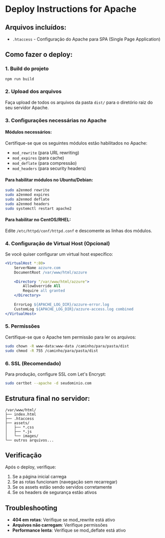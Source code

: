 # Deploy Instructions for Apache

## Arquivos incluídos:
- `.htaccess` - Configuração do Apache para SPA (Single Page Application)

## Como fazer o deploy:

### 1. Build do projeto
```bash
npm run build
```

### 2. Upload dos arquivos
Faça upload de todos os arquivos da pasta `dist/` para o diretório raiz do seu servidor Apache.

### 3. Configurações necessárias no Apache

#### Módulos necessários:
Certifique-se que os seguintes módulos estão habilitados no Apache:
- `mod_rewrite` (para URL rewriting)
- `mod_expires` (para cache)
- `mod_deflate` (para compressão)
- `mod_headers` (para security headers)

#### Para habilitar módulos no Ubuntu/Debian:
```bash
sudo a2enmod rewrite
sudo a2enmod expires
sudo a2enmod deflate
sudo a2enmod headers
sudo systemctl restart apache2
```

#### Para habilitar no CentOS/RHEL:
Edite `/etc/httpd/conf/httpd.conf` e descomente as linhas dos módulos.

### 4. Configuração de Virtual Host (Opcional)
Se você quiser configurar um virtual host específico:

```apache
<VirtualHost *:80>
    ServerName azzure.com
    DocumentRoot /var/www/html/azzure
    
    <Directory "/var/www/html/azzure">
        AllowOverride All
        Require all granted
    </Directory>
    
    ErrorLog ${APACHE_LOG_DIR}/azzure-error.log
    CustomLog ${APACHE_LOG_DIR}/azzure-access.log combined
</VirtualHost>
```

### 5. Permissões
Certifique-se que o Apache tem permissão para ler os arquivos:
```bash
sudo chown -R www-data:www-data /caminho/para/pasta/dist
sudo chmod -R 755 /caminho/para/pasta/dist
```

### 6. SSL (Recomendado)
Para produção, configure SSL com Let's Encrypt:
```bash
sudo certbot --apache -d seudominio.com
```

## Estrutura final no servidor:
```
/var/www/html/
├── index.html
├── .htaccess
├── assets/
│   ├── *.css
│   ├── *.js
│   └── images/
└── outros arquivos...
```

## Verificação
Após o deploy, verifique:
1. Se a página inicial carrega
2. Se as rotas funcionam (navegação sem recarregar)
3. Se os assets estão sendo servidos corretamente
4. Se os headers de segurança estão ativos

## Troubleshooting
- **404 em rotas**: Verifique se mod_rewrite está ativo
- **Arquivos não carregam**: Verifique permissões
- **Performance lenta**: Verifique se mod_deflate está ativo